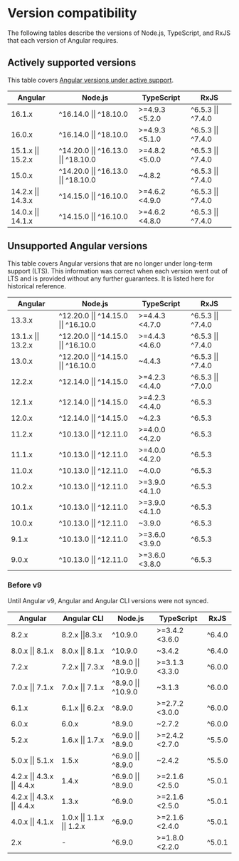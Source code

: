 # Version compatibility

The following tables describe the versions of Node.js, TypeScript, and RxJS that each version of
Angular requires.

## Actively supported versions

This table
covers [Angular versions under active support](guide/releases#actively-supported-versions).

| Angular            | Node.js                              | TypeScript     | RxJS               |
| ------------------ | ------------------------------------ | -------------- | ------------------ |
| 16.1.x             | ^16.14.0 \|\| ^18.10.0               | >=4.9.3 <5.2.0 | ^6.5.3 \|\| ^7.4.0 |
| 16.0.x             | ^16.14.0 \|\| ^18.10.0               | >=4.9.3 <5.1.0 | ^6.5.3 \|\| ^7.4.0 |
| 15.1.x \|\| 15.2.x | ^14.20.0 \|\| ^16.13.0 \|\| ^18.10.0 | >=4.8.2 <5.0.0 | ^6.5.3 \|\| ^7.4.0 |
| 15.0.x             | ^14.20.0 \|\| ^16.13.0 \|\| ^18.10.0 | ~4.8.2         | ^6.5.3 \|\| ^7.4.0 |
| 14.2.x \|\| 14.3.x | ^14.15.0 \|\| ^16.10.0               | >=4.6.2 <4.9.0 | ^6.5.3 \|\| ^7.4.0 |
| 14.0.x \|\| 14.1.x | ^14.15.0 \|\| ^16.10.0               | >=4.6.2 <4.8.0 | ^6.5.3 \|\| ^7.4.0 |

## Unsupported Angular versions

This table covers Angular versions that are no longer under long-term support (LTS). This
information was correct when each version went out of LTS and is provided without any further
guarantees. It is listed here for historical reference.

| Angular            | Node.js                              | TypeScript     | RxJS               |
| ------------------ | ------------------------------------ | -------------- | ------------------ |
| 13.3.x             | ^12.20.0 \|\| ^14.15.0 \|\| ^16.10.0 | >=4.4.3 <4.7.0 | ^6.5.3 \|\| ^7.4.0 |
| 13.1.x \|\| 13.2.x | ^12.20.0 \|\| ^14.15.0 \|\| ^16.10.0 | >=4.4.3 <4.6.0 | ^6.5.3 \|\| ^7.4.0 |
| 13.0.x             | ^12.20.0 \|\| ^14.15.0 \|\| ^16.10.0 | ~4.4.3         | ^6.5.3 \|\| ^7.4.0 |
| 12.2.x             | ^12.14.0 \|\| ^14.15.0               | >=4.2.3 <4.4.0 | ^6.5.3 \|\| ^7.0.0 |
| 12.1.x             | ^12.14.0 \|\| ^14.15.0               | >=4.2.3 <4.4.0 | ^6.5.3             |
| 12.0.x             | ^12.14.0 \|\| ^14.15.0               | ~4.2.3         | ^6.5.3             |
| 11.2.x             | ^10.13.0 \|\| ^12.11.0               | >=4.0.0 <4.2.0 | ^6.5.3             |
| 11.1.x             | ^10.13.0 \|\| ^12.11.0               | >=4.0.0 <4.2.0 | ^6.5.3             |
| 11.0.x             | ^10.13.0 \|\| ^12.11.0               | ~4.0.0         | ^6.5.3             |
| 10.2.x             | ^10.13.0 \|\| ^12.11.0               | >=3.9.0 <4.1.0 | ^6.5.3             |
| 10.1.x             | ^10.13.0 \|\| ^12.11.0               | >=3.9.0 <4.1.0 | ^6.5.3             |
| 10.0.x             | ^10.13.0 \|\| ^12.11.0               | ~3.9.0         | ^6.5.3             |
| 9.1.x              | ^10.13.0 \|\| ^12.11.0               | >=3.6.0 <3.9.0 | ^6.5.3             |
| 9.0.x              | ^10.13.0 \|\| ^12.11.0               | >=3.6.0 <3.8.0 | ^6.5.3             |

### Before v9

Until Angular v9, Angular and Angular CLI versions were not synced.

| Angular                     | Angular CLI                 | Node.js             | TypeScript     | RxJS   |
| --------------------------- | --------------------------- | ------------------- | -------------- | ------ |
| 8.2.x                       | 8.2.x \|\|8.3.x             | ^10.9.0             | >=3.4.2 <3.6.0 | ^6.4.0 |
| 8.0.x \|\| 8.1.x            | 8.0.x \|\| 8.1.x            | ^10.9.0             | ~3.4.2         | ^6.4.0 |
| 7.2.x                       | 7.2.x \|\| 7.3.x            | ^8.9.0 \|\| ^10.9.0 | >=3.1.3 <3.3.0 | ^6.0.0 |
| 7.0.x \|\| 7.1.x            | 7.0.x \|\| 7.1.x            | ^8.9.0 \|\| ^10.9.0 | ~3.1.3         | ^6.0.0 |
| 6.1.x                       | 6.1.x \|\| 6.2.x            | ^8.9.0              | >=2.7.2 <3.0.0 | ^6.0.0 |
| 6.0.x                       | 6.0.x                       | ^8.9.0              | ~2.7.2         | ^6.0.0 |
| 5.2.x                       | 1.6.x \|\| 1.7.x            | ^6.9.0 \|\| ^8.9.0  | >=2.4.2 <2.7.0 | ^5.5.0 |
| 5.0.x \|\| 5.1.x            | 1.5.x                       | ^6.9.0 \|\| ^8.9.0  | ~2.4.2         | ^5.5.0 |
| 4.2.x \|\| 4.3.x \|\| 4.4.x | 1.4.x                       | ^6.9.0 \|\| ^8.9.0  | >=2.1.6 <2.5.0 | ^5.0.1 |
| 4.2.x \|\| 4.3.x \|\| 4.4.x | 1.3.x                       | ^6.9.0              | >=2.1.6 <2.5.0 | ^5.0.1 |
| 4.0.x \|\| 4.1.x            | 1.0.x \|\| 1.1.x \|\| 1.2.x | ^6.9.0              | >=2.1.6 <2.4.0 | ^5.0.1 |
| 2.x                         | -                           | ^6.9.0              | >=1.8.0 <2.2.0 | ^5.0.1 |
